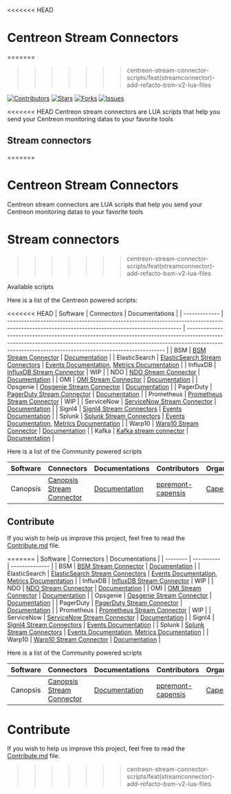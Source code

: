 <<<<<<< HEAD
# Centreon Stream Connectors

=======
>>>>>>> centreon-stream-connector-scripts/feat(streamconnector)-add-refacto-bsm-v2-lua-files
<!-- SHIELDS -->
[![Contributors][contributors-shield]][contributors-url]
[![Stars][stars-shield]][stars-url]
[![Forks][forks-shield]][forks-url]
[![Issues][issues-shield]][issues-url]

<<<<<<< HEAD
Centreon stream connectors are LUA scripts that help you send your Centreon monitoring datas to your favorite tools

## Stream connectors
=======

# Centreon Stream Connectors #

Centreon stream connectors are LUA scripts that help you send your Centreon monitoring datas to your favorite tools

# Stream connectors
>>>>>>> centreon-stream-connector-scripts/feat(streamconnector)-add-refacto-bsm-v2-lua-files

Available scripts

Here is a list of the Centreon powered scripts:

<<<<<<< HEAD
| Software      | Connectors                                                                                                                                    | Documentations                                                                                                                                                                                                                     |
| ------------- | --------------------------------------------------------------------------------------------------------------------------------------------- | ---------------------------------------------------------------------------------------------------------------------------------------------------------------------------------------------------------------------------------- |
| BSM           | [BSM Stream Connector](https://github.com/centreon/centreon-stream-connector-scripts/tree/master/centreon-certified/bsm)                      | [Documentation](https://docs.centreon.com/current/en/integrations/event-management/sc-hp-bsm.html)                                                                                                                                 |
| ElasticSearch | [ElasticSearch Stream Connectors](https://github.com/centreon/centreon-stream-connector-scripts/tree/master/centreon-certified/elasticsearch) | [Events Documentation](https://docs.centreon.com/current/en/integrations/data-analytics/sc-elastic-events.html), [Metrics Documentation](https://docs.centreon.com/current/en/integrations/data-analytics/sc-elastic-metrics.html) |
| InfluxDB      | [InfluxDB Stream Connector](https://github.com/centreon/centreon-stream-connector-scripts/tree/master/centreon-certified/influxdb)            | WIP                                                                                                                                                                                                                                |
| NDO           | [NDO Stream Connector](https://github.com/centreon/centreon-stream-connector-scripts/tree/master/centreon-certified/ndo)                      | [Documentation](https://docs.centreon.com/current/en/integrations/stream-connectors/ndo.html)                                                                                                                                      |
| OMI           | [OMI Stream Connector](https://github.com/centreon/centreon-stream-connector-scripts/tree/master/centreon-certified/omi)                      | [Documentation](https://docs.centreon.com/current/en/integrations/event-management/sc-hp-omi.html)                                                                                                                                 |
| Opsgenie      | [Opsgenie Stream Connector](https://github.com/centreon/centreon-stream-connector-scripts/tree/master/centreon-certified/opsgenie)            | [Documentation](https://docs.centreon.com/current/en/integrations/event-management/sc-opsgenie.html)                                                                                                                               |
| PagerDuty     | [PagerDuty Stream Connector](https://github.com/centreon/centreon-stream-connector-scripts/tree/master/centreon-certified/pagerduty)          | [Documentation](https://docs.centreon.com/current/en/integrations/event-management/sc-pagerduty-events.html)                                                                                                                       |
| Prometheus    | [Prometheus Stream Connector](https://github.com/centreon/centreon-stream-connector-scripts/tree/master/centreon-certified/prometheus)        | WIP                                                                                                                                                                                                                                |
| ServiceNow    | [ServiceNow Stream Connector](https://github.com/centreon/centreon-stream-connector-scripts/tree/master/centreon-certified/servicenow)        | [Documentation](https://docs.centreon.com/current/en/integrations/event-management/sc-service-now-events.html)                                                                                                                     |
| Signl4        | [Signl4 Stream Connectors](https://github.com/centreon/centreon-stream-connector-scripts/tree/master/centreon-certified/signl4)               | [Events Documentation](https://docs.centreon.com/current/en/integrations/event-management/sc-signl4-events.html)                                                                                                                   |
| Splunk        | [Splunk Stream Connectors](https://github.com/centreon/centreon-stream-connector-scripts/tree/master/centreon-certified/splunk)               | [Events Documentation](https://docs.centreon.com/current/en/integrations/data-analytics/sc-splunk-events.html), [Metrics Documentation](https://docs.centreon.com/current/en/integrations/data-analytics/sc-splunk-metrics.html)   |
| Warp10        | [Warp10 Stream Connector](https://github.com/centreon/centreon-stream-connector-scripts/tree/master/centreon-certified/warp10)                | [Documentation](https://docs.centreon.com/current/en/integrations/data-analytics/sc-warp10.html)                                                                                                                                   |
| Kafka         | [Kafka stream connector](https://github.com/centreon/centreon-stream-connector-scripts/tree/master/centreon-certified/kafka)                  | [Documentation](https://docs.centreon.com/docs/integrations/data-analytics/sc-kafka-events/)                                                                                                                                       |

Here is a list of the Community powered scripts

| Software | Connectors                                                                                                                        | Documentations                                                                                                                  | Contributors                                              | Organizations                           |
| -------- | --------------------------------------------------------------------------------------------------------------------------------- | ------------------------------------------------------------------------------------------------------------------------------- | --------------------------------------------------------- | --------------------------------------- |
| Canopsis | [Canopsis Stream Connector](https://github.com/centreon/centreon-stream-connector-scripts/tree/master/community-powered/canopsis) | [Documentation](https://github.com/centreon/centreon-stream-connector-scripts/tree/master/community-powered/canopsis/README.md) | [ppremont-capensis](https://github.com/ppremont-capensis) | [Capensis](https://www.capensis.fr/en/) |

## Contribute

If you wish to help us improve this project, feel free to read the [Contribute.md](https://github.com/centreon/centreon-stream-connector-scripts/blob/master/CONTRIBUTE.md) file.

=======
| Software | Connectors | Documentations |
| -------- | ---------- | -------------- |
| BSM      | [BSM Stream Connector](https://github.com/centreon/centreon-stream-connector-scripts/tree/master/centreon-certified/bsm) | [Documentation](https://docs.centreon.com/current/en/integrations/event-management/sc-hp-bsm.html) |
| ElasticSearch | [ElasticSearch Stream Connectors](https://github.com/centreon/centreon-stream-connector-scripts/tree/master/centreon-certified/elasticsearch) | [Events Documentation](https://docs.centreon.com/current/en/integrations/data-analytics/sc-elastic-events.html), [Metrics Documentation](https://docs.centreon.com/current/en/integrations/data-analytics/sc-elastic-metrics.html) |
| InfluxDB | [InfluxDB Stream Connector](https://github.com/centreon/centreon-stream-connector-scripts/tree/master/centreon-certified/influxdb) | WIP |
| NDO | [NDO Stream Connector](https://github.com/centreon/centreon-stream-connector-scripts/tree/master/centreon-certified/ndo) | [Documentation](https://docs.centreon.com/current/en/integrations/stream-connectors/ndo.html) |
| OMI | [OMI Stream Connector](https://github.com/centreon/centreon-stream-connector-scripts/tree/master/centreon-certified/omi) | [Documentation](https://docs.centreon.com/current/en/integrations/event-management/sc-hp-omi.html) |
| Opsgenie | [Opsgenie Stream Connector](https://github.com/centreon/centreon-stream-connector-scripts/tree/master/centreon-certified/opsgenie) | [Documentation](https://docs.centreon.com/current/en/integrations/event-management/sc-opsgenie.html) |
| PagerDuty | [PagerDuty Stream Connector](https://github.com/centreon/centreon-stream-connector-scripts/tree/master/centreon-certified/pagerduty) | [Documentation](https://docs.centreon.com/current/en/integrations/event-management/sc-pagerduty-events.html) |
| Prometheus | [Prometheus Stream Connector](https://github.com/centreon/centreon-stream-connector-scripts/tree/master/centreon-certified/prometheus) | WIP |
| ServiceNow | [ServiceNow Stream Connector](https://github.com/centreon/centreon-stream-connector-scripts/tree/master/centreon-certified/servicenow) | [Documentation](https://docs.centreon.com/current/en/integrations/event-management/sc-service-now-events.html) |
| Signl4 | [Signl4 Stream Connectors](https://github.com/centreon/centreon-stream-connector-scripts/tree/master/centreon-certified/signl4) | [Events Documentation](https://docs.centreon.com/current/en/integrations/event-management/sc-signl4-events.html) |
| Splunk | [Splunk Stream Connectors](https://github.com/centreon/centreon-stream-connector-scripts/tree/master/centreon-certified/splunk) | [Events Documentation](https://docs.centreon.com/current/en/integrations/data-analytics/sc-splunk-events.html), [Metrics Documentation](https://docs.centreon.com/current/en/integrations/data-analytics/sc-splunk-metrics.html) |
| Warp10 | [Warp10 Stream Connector](https://github.com/centreon/centreon-stream-connector-scripts/tree/master/centreon-certified/warp10) | [Documentation](https://docs.centreon.com/current/en/integrations/data-analytics/sc-warp10.html) |

Here is a list of the Community powered scripts

| Software | Connectors | Documentations | Contributors | Organizations |
| -------- | ---------- | -------------- | ------------ | ------------- |
| Canopsis | [Canopsis Stream Connector](https://github.com/centreon/centreon-stream-connector-scripts/tree/master/community-powered/canopsis) | [Documentation](https://github.com/centreon/centreon-stream-connector-scripts/tree/master/community-powered/canopsis/README.md) | [ppremont-capensis](https://github.com/ppremont-capensis) | [Capensis](https://www.capensis.fr/en/) |

# Contribute

If you wish to help us improve this project, feel free to read the [Contribute.md](https://github.com/centreon/centreon-stream-connector-scripts/blob/master/CONTRIBUTE.md) file.


>>>>>>> centreon-stream-connector-scripts/feat(streamconnector)-add-refacto-bsm-v2-lua-files
<!-- URL AND IMAGES FOR SHIELDS -->
[contributors-shield]: https://img.shields.io/github/contributors/centreon/centreon-stream-connector-scripts?color=%2384BD00&label=CONTRIBUTORS&style=for-the-badge
[stars-shield]: https://img.shields.io/github/stars/centreon/centreon-stream-connector-scripts?color=%23433b02a&label=STARS&style=for-the-badge
[forks-shield]: https://img.shields.io/github/forks/centreon/centreon-stream-connector-scripts?color=%23009fdf&label=FORKS&style=for-the-badge
[issues-shield]: https://img.shields.io/github/issues/centreon/centreon-stream-connector-scripts?color=%230072ce&label=ISSUES&style=for-the-badge

[contributors-url]: https://github.com/centreon/centreon-stream-connector-scripts/graphs/contributors
[forks-url]: https://github.com/centreon/centreon-stream-connector-scripts/network/members
[stars-url]: https://github.com/centreon/centreon-stream-connector-scripts/stargazers
[issues-url]: https://github.com/centreon/centreon-stream-connector-scripts/issues
